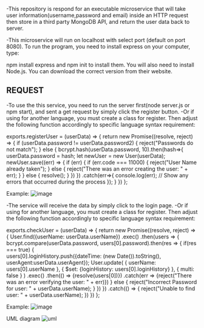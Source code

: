 -This repository is respond for an executable microservice that will take user information(username,password and email) inside an HTTP request then store in a third party MongoDB API, and return the user data back to server.

-This microservice will run on localhost with select port (default on port 8080). To run the program, you need to install express on your computer, type:

npm install express and npm init to install them. You will also need to install Node.js. You can download the correct version from their website.

REQUEST
-------------------
-To use the this service, you need to run the server first(node server.js or npm start), and sent a get request by simply click the register button.
-Or if using for another language, you must create a class for register. Then adjust the following function accordingly to specific language syntax requirement:

exports.registerUser = (userData) => {
    return new Promise((resolve, reject) => {
        if (userData.password != userData.password2) {
            reject("Passwords do not match");
        }
        else {
            bcrypt.hash(userData.password, 10).then(hash=>{
                userData.password = hash;
                let newUser = new User(userData);
                newUser.save((err) => {
                    if (err) {
                        if (err.code === 11000) {
                            reject("User Name already taken");
                        }
                        else {
                            reject("There was an error creating the user: " + err);
                        }
                    }
                    else {
                        resolve();
                    }
                })
            })
            .catch(err=>{
            console.log(err); // Show any errors that occurred during the process
            });
        }
    })
};



Example: 
![image](https://user-images.githubusercontent.com/55546624/181372913-6c0bc111-9ed2-4bd9-bc74-eb75c39e4637.png)


-The service will receive the data by simply click to the login page. 
-Or if using for another language, you must create a class for register. Then adjust the following function accordingly to specific language syntax requirement:

exports.checkUser = (userData) => {
    return new Promise((resolve, reject) => {
        User.find({userName: userData.userName})
        .exec()
        .then(users => {
            bcrypt.compare(userData.password, users[0].password).then(res => {
                if(res === true) {   
                    users[0].loginHistory.push({dateTime: (new Date()).toString(), userAgent:userData.userAgent});
                    User.update(
                        { userName: users[0].userName },
                        { $set: {loginHistory: users[0].loginHistory} },
                        { multi: false }
                    )
                    .exec()
                    .then(() => {resolve(users[0])})
                    .catch(err => {reject("There was an error verifying the user: " + err)})
                }
                else {
                    reject("Incorrect Password for user: " + userData.userName); 
                }
            })
        })
        .catch(() => { 
            reject("Unable to find user: " + userData.userName); 
        }) 
    })
};

Example:
![image](https://user-images.githubusercontent.com/55546624/181373045-cd714d57-f83e-47cd-b98d-8b82031fc089.png)


UML diagram
![uml](https://user-images.githubusercontent.com/55546624/182706540-3a61428d-6471-4f43-9cb4-f8476beab50f.jpg)

